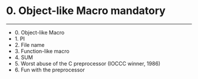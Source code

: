 # 0\. Object-like Macro mandatory

-----

  - 0\. Object-like Macro
  - 1\. PI
  - 2\. File name
  - 3\. Function-like macro
  - 4\. SUM
  - 5\. Worst abuse of the C preprocessor (IOCCC winner, 1986)
  - 6\. Fun with the preprocessor

